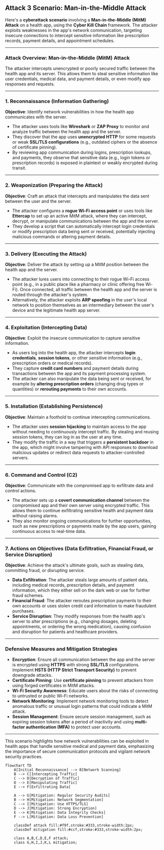 ## **Attack 3 Scenario: Man-in-the-Middle Attack**


Here's a **cyberattack scenario** involving a **Man-in-the-Middle (MitM) Attack** on a health app, using the **Cyber Kill Chain** framework. The attacker exploits weaknesses in the app's network communication, targeting insecure connections to intercept sensitive information like prescription records, payment details, and appointment schedules.

* * * * *

### **Attack Overview: Man-in-the-Middle (MitM) Attack**

The attacker intercepts unencrypted or poorly secured traffic between the health app and its server. This allows them to steal sensitive information like user credentials, medical data, and payment details, or even modify app responses and requests.

* * * * *

### 1\. **Reconnaissance** (Information Gathering)

**Objective**: Identify network vulnerabilities in how the health app communicates with the server.

-   The attacker uses tools like **Wireshark** or **ZAP Proxy** to monitor and analyze traffic between the health app and the server.
-   They discover that the app uses **unencrypted HTTP** for some requests or weak **SSL/TLS configurations** (e.g., outdated ciphers or the absence of certificate pinning).
-   By reviewing app communication during logins, prescription lookups, and payments, they observe that sensitive data (e.g., login tokens or prescription records) is exposed in plaintext or weakly encrypted during transit.

* * * * *

### 2\. **Weaponization** (Preparing the Attack)

**Objective**: Craft an attack that intercepts and manipulates the data sent between the user and the server.

-   The attacker configures a **rogue Wi-Fi access point** or uses tools like **Ettercap** to set up an active MitM attack, where they can intercept, decrypt, or manipulate communications between the app and the server.
-   They develop a script that can automatically intercept login credentials or modify prescription data being sent or received, potentially injecting malicious commands or altering payment details.

* * * * *

### 3\. **Delivery** (Executing the Attack)

**Objective**: Deliver the attack by setting up a MitM position between the health app and the server.

-   The attacker lures users into connecting to their rogue Wi-Fi access point (e.g., in a public place like a pharmacy or clinic offering free Wi-Fi). Once connected, all traffic between the health app and the server is routed through the attacker's system.
-   Alternatively, the attacker exploits **ARP spoofing** in the user's local network to position themselves as an intermediary between the user's device and the legitimate health app server.

* * * * *

### 4\. **Exploitation** (Intercepting Data)

**Objective**: Exploit the insecure communication to capture sensitive information.

-   As users log into the health app, the attacker intercepts **login credentials**, **session tokens**, or other sensitive information (e.g., prescription orders or medical records).
-   They capture **credit card numbers** and payment details during transactions between the app and its payment processing system.
-   The attacker can also manipulate the data being sent or received, for example by **altering prescription orders** (changing drug types or quantities) or **rerouting payments** to their own accounts.

* * * * *

### 5\. **Installation** (Establishing Persistence)

**Objective**: Maintain a foothold to continue intercepting communications.

-   The attacker uses **session hijacking** to maintain access to the app without needing to continuously intercept traffic. By stealing and reusing session tokens, they can log in as the user at any time.
-   They modify the traffic in a way that triggers a **persistent backdoor** in the app, which might involve tampering with API responses to download malicious updates or redirect data requests to attacker-controlled servers.

* * * * *

### 6\. **Command and Control (C2)**

**Objective**: Communicate with the compromised app to exfiltrate data and control actions.

-   The attacker sets up a **covert communication channel** between the compromised app and their own server using encrypted traffic. This allows them to continue exfiltrating sensitive health and payment data without raising alarms.
-   They also monitor ongoing communications for further opportunities, such as new prescriptions or payments made by the app users, gaining continuous access to real-time data.

* * * * *

### 7\. **Actions on Objectives** (Data Exfiltration, Financial Fraud, or Service Disruption)

**Objective**: Achieve the attack's ultimate goals, such as stealing data, committing fraud, or disrupting service.

-   **Data Exfiltration**: The attacker steals large amounts of patient data, including medical records, prescription details, and payment information, which they either sell on the dark web or use for further fraud schemes.
-   **Financial Fraud**: The attacker reroutes prescription payments to their own accounts or uses stolen credit card information to make fraudulent purchases.
-   **Service Disruption**: They modify responses from the health app's server to alter prescriptions (e.g., changing dosages, deleting appointments, or ordering the wrong medication), causing confusion and disruption for patients and healthcare providers.

* * * * *

### Defensive Measures and Mitigation Strategies

-   **Encryption**: Ensure all communication between the app and the server is encrypted using **HTTPS** with strong **SSL/TLS** configurations. Implement **HSTS (HTTP Strict Transport Security)** to prevent downgrade attacks.
-   **Certificate Pinning**: Use **certificate pinning** to prevent attackers from using forged certificates in MitM attacks.
-   **Wi-Fi Security Awareness**: Educate users about the risks of connecting to untrusted or public Wi-Fi networks.
-   **Network Monitoring**: Implement network monitoring tools to detect anomalous traffic or unusual login patterns that could indicate a MitM attack.
-   **Session Management**: Ensure secure session management, such as expiring session tokens after a period of inactivity and using **multi-factor authentication (MFA)** to protect user accounts.

* * * * *

This scenario highlights how network vulnerabilities can be exploited in health apps that handle sensitive medical and payment data, emphasizing the importance of secure communication protocols and vigilant network security practices.

```mermaid
flowchart TD
    A[Initial Reconnaissance] --> B[Network Scanning]
    B --> C[Intercepting Traffic]
    C --> D[Decryption of Traffic]
    D --> E[Manipulating Traffic]
    E --> F[Exfiltrating Data]
    
    A --> G[Mitigation: Regular Security Audits]
    B --> H[Mitigation: Network Segmentation]
    C --> I[Mitigation: Use HTTPS/TLS]
    D --> J[Mitigation: Strong Encryption]
    E --> K[Mitigation: Data Integrity Checks]
    F --> L[Mitigation: Data Loss Prevention]

    classDef attack fill:#f9f,stroke:#333,stroke-width:2px;
    classDef mitigation fill:#ccf,stroke:#333,stroke-width:2px;
    
    class A,B,C,D,E,F attack;
    class G,H,I,J,K,L mitigation;


